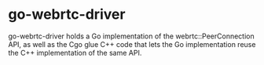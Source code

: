 # go-webrtc-driver
go-webrtc-driver holds a Go implementation of the webrtc::PeerConnection API, as well as the Cgo glue C++ code that lets the Go implementation reuse the C++ implementation of the same API.
